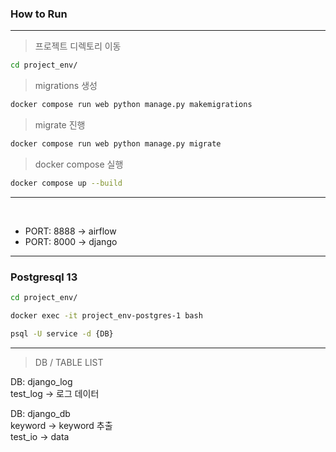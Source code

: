 ### How to Run
---
> 프로젝트 디렉토리 이동
```sh
cd project_env/
```
> migrations 생성
```sh
docker compose run web python manage.py makemigrations
```
> migrate 진행
```sh
docker compose run web python manage.py migrate
```
> docker compose 실행
```sh
docker compose up --build
```
---
<br>

* PORT: 8888 -> airflow
* PORT: 8000 -> django

---

### Postgresql 13 

```sh
cd project_env/
```

```sh
docker exec -it project_env-postgres-1 bash
```

```sh
psql -U service -d {DB}
```

---

> DB / TABLE LIST

DB: django_log        
test_log -> 로그 데이터
 
DB: django_db             
keyword -> keyword 추출              
test_io -> data                  